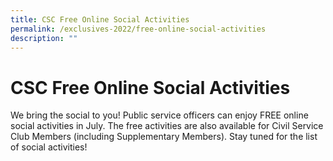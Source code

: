 ```yaml
---
title: CSC Free Online Social Activities
permalink: /exclusives-2022/free-online-social-activities
description: ""
---
```

# CSC Free Online Social Activities

We bring the social to you! Public service officers can enjoy FREE online social activities in July. The free activities are also available for Civil Service Club Members (including Supplementary Members). Stay tuned for the list of social activities!
